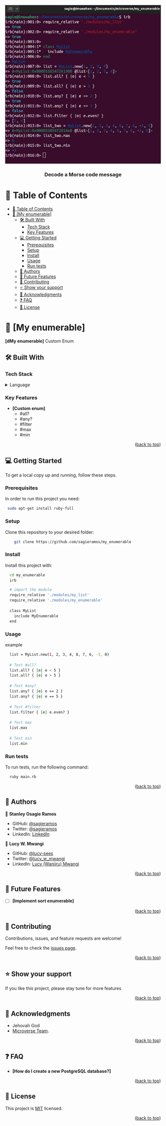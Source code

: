 <div align="center">

  <img src="./screenshot.png" alt="logo" max-width="746px"  height="auto" />
  <br/>

  <h3><b>Decode a Morse code message</b></h3>

</div>


# 📗 Table of Contents
- [📗 Table of Contents](#-table-of-contents)
- [📖 \[My enumerable\] ](#-my-enumerable-)
  - [🛠 Built With ](#-built-with-)
    - [Tech Stack ](#tech-stack-)
    - [Key Features ](#key-features-)
  - [💻 Getting Started ](#-getting-started-)
    - [Prerequisites](#prerequisites)
    - [Setup](#setup)
    - [Install](#install)
    - [Usage](#usage)
    - [Run tests](#run-tests)
  - [👥 Authors ](#-authors-)
  - [🔭 Future Features ](#-future-features-)
  - [🤝 Contributing ](#-contributing-)
  - [⭐️ Show your support ](#️-show-your-support-)
  - [🙏 Acknowledgments ](#-acknowledgments-)
  - [❓ FAQ ](#-faq-)
  - [📝 License ](#-license-)

<!-- PROJECT DESCRIPTION -->

# 📖 [My enumerable] <a name="about-project"></a>

**[dMy enumerable]** Custom Enum

## 🛠 Built With <a name="built-with"></a>

### Tech Stack <a name="tech-stack"></a>

<details>
<summary>Language</summary>
  <ul>
    <li><a href="https://www.ruby-lang.org/">Ruby</a></li>
  </ul>
</details>

### Key Features <a name="key-features"></a>

- **[Custom enum]**
  - #all?
  - #any?
  - #filter
  - #max
  - #min

<p align="right">(<a href="#readme-top">back to top</a>)</p>

## 💻 Getting Started <a name="getting-started"></a>

To get a local copy up and running, follow these steps.

### Prerequisites

In order to run this project you need:


```sh
 sudo apt-get install ruby-full
```

### Setup

Clone this repository to your desired folder:

``` sh
    git clone https://github.com/sagieramos/my_enumerable
```

### Install

Install this project with:

``` sh
  cd my_enumerable
  irb
```

```sh
  # import the module
  require_relative './modules/my_list'
  require_relative './modules/my_enumerable'

  class MyList
    include MyEnumerable
  end
```

### Usage

example

```sh
  list = MyList.new(1, 2, 3, 4, 8, 7, 6, -3, 0)

  # Test #all?
  list.all? { |e| e < 5 } 
  list.all? { |e| e > 5 } 

  # Test #any?
  list.any? { |e| e == 2 }
  list.any? { |e| e == 5 }

  # Test #filter
  list.filter { |e| e.even? }

  # Test max
  list.max

  # Test min
  list.min

```

### Run tests

To run tests, run the following command:

``` sh
  ruby main.rb
```

<p align="right">(<a href="#readme-top">back to top</a>)</p>


## 👥 Authors <a name="authors"></a>

👤 **Stanley Osagie Ramos**
- GitHub: [@sagieramos](https://github.com/sagieramos)
- Twitter: [@sagieramos](https://twitter.com/sagieramos)
- LinkedIn: [LinkedIn](https://linkedin.com/in/sagieramos)

👤 **Lucy W. Mwangi**

- GitHub: [@lucy-sees](https://github.com/lucy-sees)
- Twitter: [@lucy_w_mwangi](https://twitter.com/lucy_w_mwangi)
- LinkedIn: [Lucy (Wanjiru) Mwangi](https://www.linkedin.com/in/lucy-wanjiru-mwangi)
<p align="right">(<a href="#readme-top">back to top</a>)</p>

## 🔭 Future Features <a name="future-features"></a>

- [ ] **[Implement sort enumerable]**

<p align="right">(<a href="#readme-top">back to top</a>)</p>

## 🤝 Contributing <a name="contributing"></a>

Contributions, issues, and feature requests are welcome!

Feel free to check the [issues page](https://github.com/sagieramos/my_enumerable/issues).

<p align="right">(<a href="#readme-top">back to top</a>)</p>


## ⭐️ Show your support <a name="support"></a>

If you like this project, please stay tune for more features

<p align="right">(<a href="#readme-top">back to top</a>)</p>

## 🙏 Acknowledgments <a name="acknowledgements"></a>

- Jehovah God
- [Microverse Team](https://www.microverse.org/).

<p align="right">(<a href="#readme-top">back to top</a>)</p>

<!-- FAQ (optional) -->

## ❓ FAQ <a name="faq"></a>

- **[How do I create a new PostgreSQL database?]**


<p align="right">(<a href="#readme-top">back to top</a>)</p>

<!-- LICENSE -->

## 📝 License <a name="license"></a>

This project is [MIT](https://github.com/sagieramos/my_enumerable/blob/main/LICENSE) licensed.

<p align="right">(<a href="#readme-top">back to top</a>)</p>
